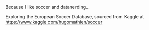 Because I like soccer and datanerding...

Exploring the European Soccer Database, sourced from Kaggle at https://www.kaggle.com/hugomathien/soccer

